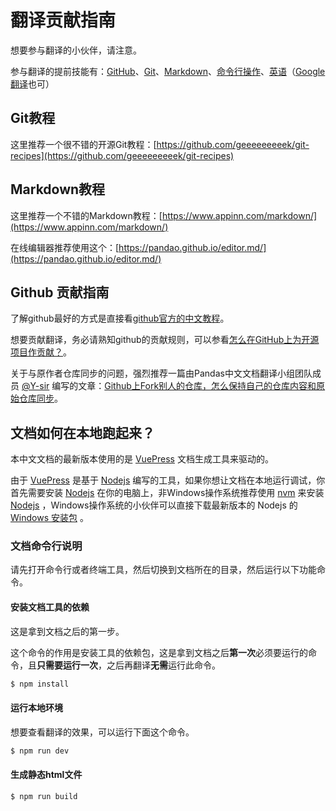 # 翻译贡献指南

想要参与翻译的小伙伴，请注意。

参与翻译的提前技能有：[GitHub](https://zh.wikipedia.org/wiki/Github)、[Git](https://zh.wikipedia.org/zh-hans/Git)、[Markdown](https://zh.wikipedia.org/wiki/Markdown)、[命令行操作](https://zh.wikipedia.org/wiki/%E5%91%BD%E4%BB%A4%E8%A1%8C)、[英语](https://zh.wikipedia.org/wiki/%E8%8B%B1%E8%AF%AD)（[Google翻译](https://translate.google.cn/)也可）

## Git教程

这里推荐一个很不错的开源Git教程：[https://github.com/geeeeeeeeek/git-recipes](https://github.com/geeeeeeeeek/git-recipes)

## Markdown教程

这里推荐一个不错的Markdown教程：[https://www.appinn.com/markdown/](https://www.appinn.com/markdown/)

在线编辑器推荐使用这个：[https://pandao.github.io/editor.md/](https://pandao.github.io/editor.md/)

## Github 贡献指南

了解github最好的方式是直接看[github官方的中文教程](https://help.github.com/cn)。

想要贡献翻译，务必请熟知github的贡献规则，可以参看[怎么在GitHub上为开源项目作贡献？](https://zhuanlan.zhihu.com/p/23457016)。

关于与原作者仓库同步的问题，强烈推荐一篇由Pandas中文文档翻译小组团队成员 [@Y-sir](https://github.com/Y-sir) 编写的文章：[Github上Fork别人的仓库，怎么保持自己的仓库内容和原始仓库同步](http://www.ysir308.com/archives/827)。

## 文档如何在本地跑起来？

本中文文档的最新版本使用的是 [VuePress](https://v1.vuepress.vuejs.org/zh/) 文档生成工具来驱动的。

由于 [VuePress](https://v1.vuepress.vuejs.org/zh/) 是基于 [Nodejs](https://zh.wikipedia.org/wiki/Node.js) 编写的工具，如果你想让文档在本地运行调试，你首先需要安装 [Nodejs](http://nodejs.cn/)  在你的电脑上，非Windows操作系统推荐使用 [nvm](https://github.com/nvm-sh/nvm/blob/master/README.md) 来安装 [Nodejs](http://nodejs.cn/) ，Windows操作系统的小伙伴可以直接下载最新版本的 Nodejs 的 [Windows 安装包](http://nodejs.cn/download/) 。

### 文档命令行说明

请先打开命令行或者终端工具，然后切换到文档所在的目录，然后运行以下功能命令。

#### 安装文档工具的依赖

这是拿到文档之后的第一步。

这个命令的作用是安装工具的依赖包，这是拿到文档之后**第一次**必须要运行的命令，且**只需要运行一次**，之后再翻译**无需**运行此命令。

``` bash
$ npm install
```

#### 运行本地环境

想要查看翻译的效果，可以运行下面这个命令。

``` bash
$ npm run dev
```

#### 生成静态html文件

``` bash
$ npm run build
```
